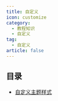 ```yaml
---
title: 自定义
icon: customize
category:
  - 教程知识
  - 自定义
tag:
  - 自定义
article: false
---
```


## 目录

- [自定义主题样式](style.md)
